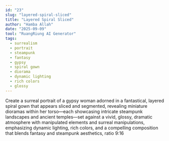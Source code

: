 ```yaml
---
id: "23"
slug: "layered-spiral-sliced"
title: "Layered Spiral Sliced"
author: "Hamba Allah"
date: "2025-09-09"
tool: "RuangRiung AI Generator"
tags:
  - surrealism
  - portrait
  - steampunk
  - fantasy
  - gypsy
  - spiral gown
  - diorama
  - dynamic lighting
  - rich colors
  - glossy
---
```


Create a surreal portrait of a gypsy woman adorned in a fantastical, layered spiral gown that appears sliced and segmented, revealing miniature dioramas within her torso—each showcasing intricate steampunk landscapes and ancient temples—set against a vivid, glossy, dramatic atmosphere with manipulated elements and surreal manipulations, emphasizing dynamic lighting, rich colors, and a compelling composition that blends fantasy and steampunk aesthetics, ratio 9:16
